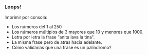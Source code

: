 ### Loops!

Imprimir por consola:
- Los números del 1 al 250
- Los números múltiplos de 3 mayores que 10 y menores que 1000.
- Letra por letra la frase "anita lava la tina".
- La misma frase pero de atras hacia adelante.
- Cómo validarías que una frase es un palíndromo?
